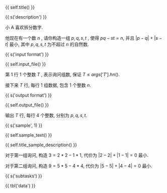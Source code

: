 {{ self.title() }}

{{ s('description') }}

小 A 喜欢拆分数字.

他现在有一个数 $n$ , 请你构造一组 $p,q,s,t$ , 使得 $pq-st=n$, 并且 $|p-q|+|s-t|$ 最小, 其中 $p,q,s,t$ 为不超过 $n$ 的自然数.

{{ s('input format') }}

{{ self.input_file() }}

第 $1$ 行 $1$ 个整数 $T$ , 表示询问组数, 保证 $T \leq {{ args['T'].hn() }}$.

接下来 $T$ 行, 每行 $1$ 组数据, 包含 $1$ 个整数 $n$.

{{ s('output format') }}

{{ self.output_file() }}

输出 $T$ 行, 每行 $4$ 个整数, 分别为 $p,q,s,t$.

{{ s('sample', 1) }}

{{ self.sample_text() }}

{{ self.title_sample_description() }}

对于第一组询问, 构造 $3 = 2 * 2 - 1 * 1$, 代价为 $|2 - 2| + |1 - 1| = 0$ 最小.

对于第二组询问, 构造 $9 = 5 * 5 - 4 * 4$, 代价为 $|5 - 5| + |4 - 4| = 0$ 最小.

{{ s('subtasks') }}

{{ tbl('data') }}